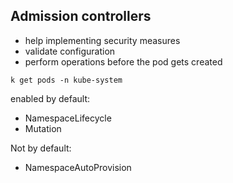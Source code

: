 ## Admission controllers

* help implementing security measures
* validate configuration
* perform operations before the pod gets created


`k get pods -n kube-system`

enabled by default: 
* NamespaceLifecycle
* Mutation 


Not by default: 
* NamespaceAutoProvision